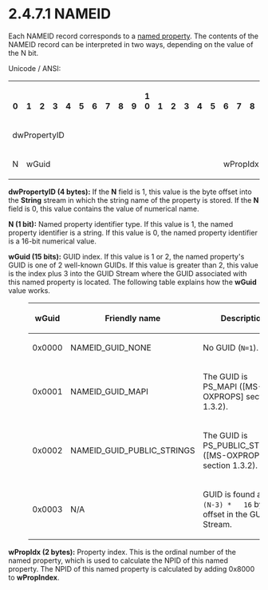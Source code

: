 <html dir="LTR" xmlns:mshelp="http://msdn.microsoft.com/mshelp" xmlns:ddue="http://ddue.schemas.microsoft.com/authoring/2003/5" xmlns:xlink="http://www.w3.org/1999/xlink" xmlns:tool="http://www.microsoft.com/tooltip">
    <head>
        <meta http-equiv="Content-Type" content="text/html; CHARSET=utf-8"></meta>
        <meta name="save" content="history"></meta>
        <title>2.4.7.1 NAMEID</title>
        <xml>
            <mshelp:toctitle title="2.4.7.1 NAMEID"></mshelp:toctitle>
            <mshelp:rltitle title="[MS-PST]: NAMEID"></mshelp:rltitle>
            <mshelp:keyword index="A" term="0d6b4781-92c5-4d49-b24b-b783557098d1"></mshelp:keyword>
            <mshelp:attr name="DCSext.ContentType" value="open specification"></mshelp:attr>
            <mshelp:attr name="AssetID" value="0d6b4781-92c5-4d49-b24b-b783557098d1"></mshelp:attr>
            <mshelp:attr name="TopicType" value="kbRef"></mshelp:attr>
            <mshelp:attr name="DCSext.Title" value="[MS-PST]: NAMEID" />
        </xml>
    </head>
    <body>
        <div id="header">
            <h1 class="heading">2.4.7.1 NAMEID</h1>
        </div>
        <div id="mainSection">
            <div id="mainBody">
                <div id="allHistory" class="saveHistory"></div>
                <div id="sectionSection0" class="section" name="collapseableSection">
                    

<p>Each NAMEID record corresponds to a <a href="08220cc9-69b1-4072-a2e7-2a0ff201d505.md#gt_e6245def-e67d-4ab2-8c7d-04863b1c1063">named property</a>. The
contents of the NAMEID record can be interpreted in two ways, depending on the
value of the N bit.</p>

<p>Unicode / ANSI:</p>

<table>
 <tr>
  <th><p><br>0</p></th>
  <th><p><br>1</p></th>
  <th><p><br>2</p></th>
  <th><p><br>3</p></th>
  <th><p><br>4</p></th>
  <th><p><br>5</p></th>
  <th><p><br>6</p></th>
  <th><p><br>7</p></th>
  <th><p><br>8</p></th>
  <th><p><br>9</p></th>
  <th><p>1<br>0</p></th>
  <th><p><br>1</p></th>
  <th><p><br>2</p></th>
  <th><p><br>3</p></th>
  <th><p><br>4</p></th>
  <th><p><br>5</p></th>
  <th><p><br>6</p></th>
  <th><p><br>7</p></th>
  <th><p><br>8</p></th>
  <th><p><br>9</p></th>
  <th><p>2<br>0</p></th>
  <th><p><br>1</p></th>
  <th><p><br>2</p></th>
  <th><p><br>3</p></th>
  <th><p><br>4</p></th>
  <th><p><br>5</p></th>
  <th><p><br>6</p></th>
  <th><p><br>7</p></th>
  <th><p><br>8</p></th>
  <th><p><br>9</p></th>
  <th><p>3<br>0</p></th>
  <th><p><br>1</p></th>
 </tr>
 <tr>
  <td colspan="32">
  <p>dwPropertyID</p>
  </td>
 </tr>
 <tr>
  <td>
  <p>N</p>
  </td>
  <td colspan="15">
  <p>wGuid</p>
  </td>
  <td colspan="16">
  <p>wPropIdx</p>
  </td>
 </tr>
</table>

<p><b>dwPropertyID (4 bytes):</b> If the <b>N</b> field
is 1, this value is the byte offset into the <b>String</b> stream in which the
string name of the property is stored. If the <b>N </b>field is 0, this value
contains the value of numerical name.</p>

<p><b>N (1 bit):</b> Named property identifier type. If
this value is 1, the named property identifier is a string. If this value is 0,
the named property identifier is a 16-bit numerical value.</p>

<p><b>wGuid (15 bits):</b> GUID index. If this value is
1 or 2, the named property's GUID is one of 2 well-known GUIDs. If this value
is greater than 2, this value is the index plus 3 into the GUID Stream where
the GUID associated with this named property is located. The following table
explains how the <b>wGuid</b> value works.</p>

<dl>
<dd>
<table>
 <thead>
  <tr>
   <th>
   <p>wGuid
   </p>
   </th>
   <th>
   <p>Friendly
   name</p>
   </th>
   <th>
   <p>Description</p>
   </th>
  </tr>
 </thead>
 <tr>
  <td>
  <p>0x0000</p>
  </td>
  <td>
  <p>NAMEID_GUID_NONE</p>
  </td>
  <td>
  <p>No
  GUID (<code>N=1</code>).</p>
  </td>
 </tr>
 <tr>
  <td>
  <p>0x0001</p>
  </td>
  <td>
  <p>NAMEID_GUID_MAPI</p>
  </td>
  <td>
  <p>The
  GUID is PS_MAPI (<mshelp:link keywords="f6ab1613-aefe-447d-a49c-18217230b148" tabindex="0">[MS-OXPROPS]</mshelp:link>
  section <mshelp:link keywords="cc9d955b-1492-47de-9dce-5bdea80a3323" tabindex="0">1.3.2</mshelp:link>).</p>
  </td>
 </tr>
 <tr>
  <td>
  <p>0x0002</p>
  </td>
  <td>
  <p>NAMEID_GUID_PUBLIC_STRINGS</p>
  </td>
  <td>
  <p>The
  GUID is PS_PUBLIC_STRINGS ([MS-OXPROPS] section 1.3.2).</p>
  </td>
 </tr>
 <tr>
  <td>
  <p>0x0003</p>
  </td>
  <td>
  <p>N/A</p>
  </td>
  <td>
  <p>GUID
  is found at the <code>(N-3) *   16</code> byte offset in the GUID Stream.</p>
  </td>
 </tr>
</table>
</dd></dl>

<p><b>wPropIdx (2 bytes):</b> Property index. This is the
ordinal number of the named property, which is used to calculate the NPID of
this named property. The NPID of this named property is calculated by adding
0x8000 to <b>wPropIndex</b>.</p>
                </div>
            </div>
        </div>
    </body>
</html>